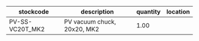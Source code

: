 |stockcode|description|quantity|location|
|---------|-----------|--------|--------|
|PV-SS-VC20T_MK2|PV vacuum chuck, 20x20, MK2|1.00||
